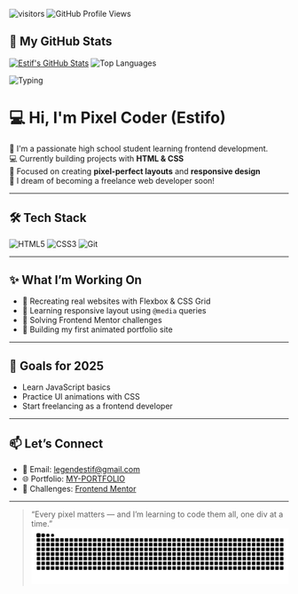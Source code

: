 ![visitors](https://visitor-badge.laobi.icu/badge?page_id=code-Estif.github-profile)
![GitHub Profile Views](https://komarev.com/ghpvc/?username=code-Estif)

## 🚀 My GitHub Stats

[![Estif's GitHub Stats](https://github-readme-stats.vercel.app/api?username=code-Estif&show_icons=true&theme=tokyonight)](https://github.com/code-Estif)
![Top Languages](https://github-readme-stats.vercel.app/api/top-langs/?username=code-Estif&theme=radical&langs_count=5&card_width=48%)

![Typing](https://readme-typing-svg.herokuapp.com?font=Fira+Code&size=22&pause=1000&color=00F7FF&center=true&vCenter=true&width=500&lines=Hi+I'm+Pixel+Coder+Frontend+Developer;HTML+%26+CSS+Lover;)

# 💻 Hi, I'm Pixel Coder (Estifo)  

🎨 I'm a passionate high school student learning frontend development.  
💻 Currently building projects with **HTML & CSS**  
📱 Focused on creating **pixel-perfect layouts** and **responsive design**  
🚀 I dream of becoming a freelance web developer soon!

---

## 🛠️ Tech Stack

![HTML5](https://img.shields.io/badge/-HTML5-E34F26?style=flat&logo=html5&logoColor=white)
![CSS3](https://img.shields.io/badge/-CSS3-1572B6?style=flat&logo=css3)
![Git](https://img.shields.io/badge/-Git-F05032?style=flat&logo=git&logoColor=white)

---

## ✨ What I’m Working On

- 🔨 Recreating real websites with Flexbox & CSS Grid  
- 📱 Learning responsive layout using `@media` queries  
- 🧪 Solving Frontend Mentor challenges  
- 💼 Building my first animated portfolio site  

---

## 🌱 Goals for 2025

- Learn JavaScript basics  
- Practice UI animations with CSS  
- Start freelancing as a frontend developer  

---

## 📫 Let’s Connect

- 💌 Email: legendestif@gmail.com 
- 🌐 Portfolio: [MY-PORTFOLIO](https://code-estif.github.io/my-portfolio/)
- 🧠 Challenges: [Frontend Mentor](https://www.frontendmentor.io/profile/code-Estif)

---

> “Every pixel matters — and I’m learning to code them all, one div at a time.”
> ![GitHub Snake](https://github.com/code-Estif/code-Estif/blob/output/github-snake.svg)

